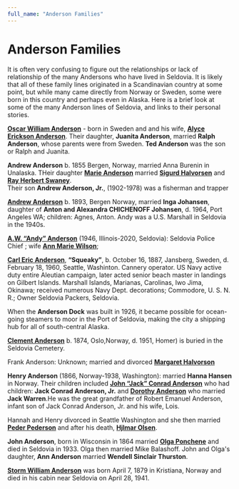 ```yaml
---
full_name: "Anderson Families"
---
```

# Anderson Families

It is often very confusing to figure out the relationships or lack of relationship of the many Andersons who have lived in Seldovia. It is likely that all of these family lines originated in a Scandinavian country at some point, but while many came directly from Norway or Sweden, some were born in this country and perhaps even in Alaska.  Here is a brief look at some of the many Anderson lines of Seldovia, and links to their personal stories.

[**Oscar William Anderson**](../_people/Anderson_Oscar_William.md)  - born in Sweden and and his wife, [**Alyce Erickson Anderson**](../_people/Anderson_Alyce_Laura_Erickson.md).
Their daughter, **Juanita Anderson**, married **Ralph Anderson**, whose parents were from Sweden.  **Ted Anderson** was the son or Ralph and Juanita.

**Andrew Anderson** b. 1855 Bergen, Norway, married Anna Burenin in Unalaska.
		THeir daughter [**Marie Anderson**](../_people/Anderson_Marie.md)  married [**Sigurd Halvorsen**](../_people/Halvorsen_Sigurd.md)  and [**Ray Herbert Swaney**](../_people/Swaney_Ray_Herbert.md).  
		Their son **Andrew Anderson, Jr.**, (1902-1978) was a fisherman and trapper

[**Andrew Anderson**](../_people/Anderson_Andrew.md) b. 1893, Bergen Norway, married **Inga Johansen**, daughter of **Anton and Alexandra CHICHENOFF Johansen**, d. 1964, Port Angeles WA; children: Agnes, Anton.  Andy was a U.S. Marshall in Seldovia in the 1940s.

[**A.W. “Andy” Anderson**](../_people/Anderson_A_W_Andy.md) (1946, Illinois-2020, Seldovia): Seldovia Police Chief ; wife [**Ann Marie Wilson**](../_people/Anderson_Ann_Marie_Wilson.md); 

[**Carl Eric Anderson**](../_people/Anderson_Carl_Eric_Squeaky.md), **“Squeaky”**, b. October 16, 1887, Jansberg, Sweden, d. February 18, 1960, Seattle, Washinton. Cannery operator. US Navy active duty entire Aleutian campaign, later acted senior beach master in landings on Gilbert Islands. Marshall Islands, Marianas, Carolinas, Iwo Jima, Okinawa; received numerous Navy Dept. decorations; Commodore, U. S. N. R.; Owner Seldovia Packers, Seldovia. 

When the **Anderson Dock** was built in 1926, it became possible for ocean-going steamers to moor in the Port of Seldovia, making the city a shipping hub for all of south-central Alaska.

[**Clement Anderson**](../_people/Anderson_Clement.md) b. 1874, Oslo,Norway, d. 1951, Homer) is buried in the Seldovia Cemetery. 

Frank Anderson: Unknown; married and divorced [**Margaret Halvorson**](../_people/Halvorson_Margaret.md)

**Henry Anderson** (1866, Norway-1938, Washington): married **Hanna Hansen** in Norway.  Their children included [**John “Jack” Conrad Anderson**](../_people/Anderson_Jack_Conrad_Sr.md) who had children: **Jack Conrad Anderson, Jr.** and [**Dorothy Anderson**](../_people/Warren_Dorothy.md) who married **Jack Warren**.He was the great grandfather of Robert Emanuel Anderson, infant son of Jack Conrad Anderson, Jr. and his wife, Lois. 

Hannah and Henry divorced in Seattle Washington and she then married [**Peder Pederson**](../_people/Pederson_Peter_Emanuel.md) and after his death, [**Hjlmar Olsen**](../_people/Olsen_Hilmar.md).

**John Anderson**, born in Wisconsin in 1864 married [**Olga Ponchene**](../_people/Balashoff_Olga_Ponchene.md) and died in Seldovia in 1933. Olga then married Mike Balashoff. John and Olga's daughter, **Ann Anderson** married **Wendell Sinclair Thurston**.

[**Storm William Anderson**](../_people/Anderson_Storm_William.md) was born April 7, 1879 in Kristiana, Norway and died in his cabin near Seldovia on April 28, 1941.

